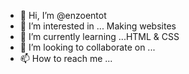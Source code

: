 - 👋 Hi, I’m @enzoentot
- 👀 I’m interested in ... Making websites
- 🌱 I’m currently learning ...HTML & CSS
- 💞️ I’m looking to collaborate on ...
- 📫 How to reach me ...


<!---
enzoentot/enzoentot is a ✨ special ✨ repository because its `README.md` (this file) appears on your GitHub profile.
You can click the Preview link to take a look at your changes.
--->
